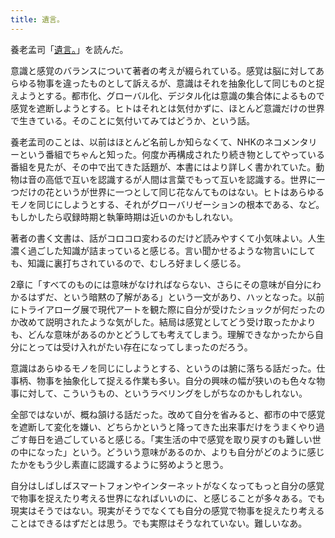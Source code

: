 ```yaml
---
title: 遺言。
---
```


養老孟司「[遺言。](https://www.amazon.co.jp/dp/4106107406?&tag=clomie-22)」を読んだ。

意識と感覚のバランスについて著者の考えが綴られている。感覚は脳に対してあらゆる物事を違ったものとして訴えるが、意識はそれを抽象化して同じものと捉えようとする。都市化、グローバル化、デジタル化は意識の集合体によるもので感覚を遮断しようとする。ヒトはそれとは気付かずに、ほとんど意識だけの世界で生きている。そのことに気付いてみてはどうか、という話。

養老孟司のことは、以前はほとんど名前しか知らなくて、NHKのネコメンタリーという番組でちゃんと知った。何度か再構成されたり続き物としてやっている番組を見たが、その中で出てきた話題が、本書にはより詳しく書かれていた。動物は音の高低で互いを認識するが人間は言葉でもって互いを認識する。世界に一つだけの花というが世界に一つとして同じ花なんてものはない。ヒトはあらゆるモノを同じにしようとする、それがグローバリゼーションの根本である、など。もしかしたら収録時期と執筆時期は近いのかもしれない。

著者の書く文書は、話がコロコロ変わるのだけど読みやすくて小気味よい。人生濃く過ごした知識が詰まっていると感じる。言い聞かせるような物言いにしても、知識に裏打ちされているので、むしろ好ましく感じる。

2章に「すべてのものには意味がなければならない、さらにその意味が自分にわかるはずだ、という暗黙の了解がある」という一文があり、ハッとなった。以前にトライアローグ展で現代アートを観た際に自分が受けたショックが何だったのか改めて説明されたような気がした。結局は感覚としてどう受け取ったかよりも、どんな意味があるのかとどうしても考えてしまう。理解できなかったから自分にとっては受け入れがたい存在になってしまったのだろう。

意識はあらゆるモノを同じにしようとする、というのは腑に落ちる話だった。仕事柄、物事を抽象化して捉える作業も多い。自分の興味の幅が狭いのも色々な物事に対して、こういうもの、というラベリングをしがちなのかもしれない。

全部ではないが、概ね頷ける話だった。改めて自分を省みると、都市の中で感覚を遮断して変化を嫌い、どちらかというと降ってきた出来事だけをうまくやり過ごす毎日を過ごしていると感じる。「実生活の中で感覚を取り戻すのも難しい世の中になった」という。どういう意味があるのか、よりも自分がどのように感じたかをもう少し素直に認識するように努めようと思う。

自分はしばしばスマートフォンやインターネットがなくなってもっと自分の感覚で物事を捉えたり考える世界になればいいのに、と感じることが多々ある。でも現実はそうではない。現実がそうでなくても自分の感覚で物事を捉えたり考えることはできるはずだとは思う。でも実際はそうなれていない。難しいなあ。